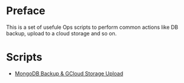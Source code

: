 # Preface

This is a set of usefule Ops scripts to perform common actions like DB backup, upload to a cloud storage and so on.

# Scripts

- [MongoDB Backup & GCloud Storage Upload](./scripts/mongo-gcloud-backup.sh)

